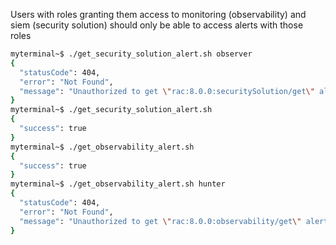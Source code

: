 Users with roles granting them access to monitoring (observability) and siem (security solution) should only be able to access alerts with those roles

```bash
myterminal~$ ./get_security_solution_alert.sh observer
{
  "statusCode": 404,
  "error": "Not Found",
  "message": "Unauthorized to get \"rac:8.0.0:securitySolution/get\" alert\""
}
myterminal~$ ./get_security_solution_alert.sh 
{
  "success": true
}
myterminal~$ ./get_observability_alert.sh 
{
  "success": true
}
myterminal~$ ./get_observability_alert.sh hunter
{
  "statusCode": 404,
  "error": "Not Found",
  "message": "Unauthorized to get \"rac:8.0.0:observability/get\" alert\""
}
```